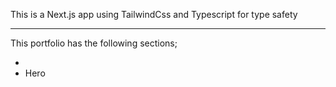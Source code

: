 This is a Next.js app using TailwindCss and Typescript for type safety

---
This portfolio has the following sections;

-
- Hero

